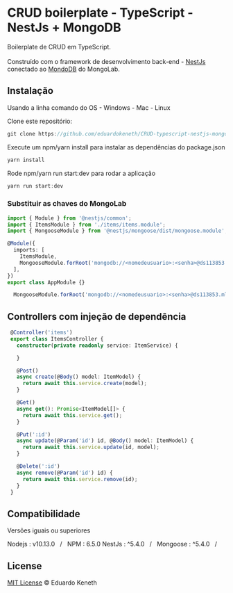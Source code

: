 # CRUD boilerplate - TypeScript - NestJs + MongoDB

Boilerplate de CRUD em TypeScript.<br><br> Construído com o framework de desenvolvimento back-end - [NestJs](https://github.com/nestjs/nest/) conectado ao
[MondoDB](https://github.com/mongodb/mongo) do MongoLab.

## Instalação

Usando a linha comando do OS - Windows - Mac - Linux

Clone este repositório:
```js
git clone https://github.com/eduardokeneth/CRUD-typescript-nestjs-mongodb.git
```

Execute um npm/yarn install para instalar as dependências do package.json
```js
yarn install
```

Rode npm/yarn run start:dev para rodar a aplicação
```js
yarn run start:dev
```

### Substituir as chaves do MongoLab

```typescript
import { Module } from '@nestjs/common';
import { ItemsModule } from './items/items.module';
import { MongooseModule } from '@nestjs/mongoose/dist/mongoose.module';

@Module({
  imports: [
    ItemsModule,
    MongooseModule.forRoot('mongodb://<nomedeusuario>:<senha>@ds113853.mlab.com:13853/crud-project'),
  ],
})
export class AppModule {}

```

```typescript
  MongooseModule.forRoot('mongodb://<nomedeusuario>:<senha>@ds113853.mlab.com:13853/crud-project'),
```

## Controllers com injeção de dependência

```typescript
 @Controller('items')
 export class ItemsController {
   constructor(private readonly service: ItemService) {

   }

   @Post()
   async create(@Body() model: ItemModel) {
     return await this.service.create(model);
   }

   @Get()
   async get(): Promise<ItemModel[]> {
     return await this.service.get();
   }

   @Put(':id')
   async update(@Param('id') id, @Body() model: ItemModel) {
     return await this.service.update(id, model);
   }

   @Delete(':id')
   async remove(@Param('id') id) {
     return await this.service.remove(id);
   }
 }
```

## Compatibilidade
Versões iguais ou superiores

Nodejs : v10.13.0 &nbsp;&nbsp;/&nbsp;&nbsp; NPM : 6.5.0
NestJs : ^5.4.0 &nbsp;&nbsp;/&nbsp;&nbsp; Mongoose : ^5.4.0 &nbsp;&nbsp;/&nbsp;&nbsp;

License
--------

[MIT License](https://github.com/eduardokeneth/CRUD-typescript-nestjs-mongodb/blob/master/LICENSE.md) © Eduardo Keneth
